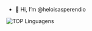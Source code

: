 - 👋 Hi, I’m @heloisasperendio

![TOP Linguagens](https://github-readme-stats.vercel.app/api/top-langs/?username=heloisasperendio&layout=compact&theme=dracula)
<!---
heloisasperendio/heloisasperendio is a ✨ special ✨ repository because its `README.md` (this file) appears on your GitHub profile.
You can click the Preview link to take a look at your changes.
--->
